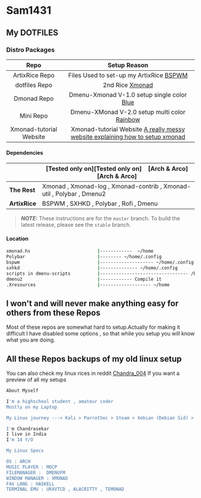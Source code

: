 # Sam1431

## My DOTFILES

### Distro Packages
|Repo|Setup Reason|
|:---:|:---:|
|ArtixRice Repo                                      |Files Used to set-up my ArtixRice  [BSPWM](https://github.com/Sam1431/ArtixRice)|                                            
|dotfiles Repo                                       |2nd Rice [Xmonad](https://github.com/Sam1431/dotfiles)|
|Dmonad Repo                                         |Dmenu-Xmonad V-1.0 setup single color [Blue](https://github.com/Sam1431/DMonad)|                                             
|Mini Repo                                           |Dmenu-XMonad V-2.0 setup multi color [Rainbow](https://github.com/Sam1431/Mini)|                                             
|Xmonad-tutorial Website                             |Xmonad-tutorial Website [A really messy website explaining how to setup xmonad](https://sam1431.github.io/xmonad-tutorial/)|

#### Dependencies
|                        | [Tested only on][Tested only on] &nbsp;&nbsp; [Arch & Arco][Arch & Arco]                     |
|------------------------|----------------------------------------------------------------------------------------------|
| **The Rest**           | Xmonad , Xmonad-log , Xmonad-contrib , Xmonad-util , Polybar , Dmenu2                        |
| **ArtixRice**          | BSPWM , SXHKD , Polybar , Rofi , Dmenu                                                       |


> ***NOTE:*** These instructions are for the `master` branch. To build the latest release, please see the `stable` branch.

#### Location
```sh
xmonad.hs                         |------------  ~/home
Polybar                           |-------- ~/home/.config
bspwm                             |-------------------- ~/home/.config
sxhkd                             |-------------- ~/home/.config
scripts in dmenu-scripts          |--------------------------------- /bin
dmenu2                            |------------ Compile it 
.Xresources                       |------------------- ~/home

```

## I won't and will never make anything easy for others from these Repos
Most of these repos are somewhat hard to setup.Actually for making it difficult I have disabled some options , so that while you setup you will know what you are doing. 

## All these Repos backups of my old linux setup
You can also check my linux rices in reddit [ Chandra_004](https://www.reddit.com/user/chandra_004)
If you want a preview of all my setups
```sh
About Myself

I'm a highschool student , amateur coder
Mostly on my Laptop

My Linux journey ---> Kali > ParrotSec > Steam > Xebian (Debian Sid) > Solus > Sabayon > VoidLinux > Mainline Arch > ? ( Will be updated in the future ) 

I'm Chandrasekar
I live in India
I'm 14 Y/O

My Linux Specs

OS : ARCH
MUSIC PLAYER : MOCP
FILEMANAGER :  DMENUFM
WINDOW MANAGER : XMONAD
FAV LANG : HASKELL
TERMINAL EMU : URXVTCD , ALACRITTY , TEMONAD
```

